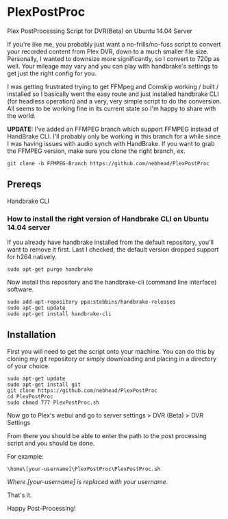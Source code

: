 # PlexPostProc
Plex PostProcessing Script for DVR(Beta) on Ubuntu 14.04 Server

If you're like me, you probably just want a no-frills/no-fuss script to convert your recorded content from Plex DVR, down to a much smaller file size.  Personally, I wanted to downsize more significantly, so I convert to 720p as well.  Your mileage may vary and you can play with handbrake's settings to get just the right config for you.  

I was getting frustrated trying to get FFMpeg and Comskip working / built / installed so I basically went the easy route and just installed handbrake CLI (for headless operation) and a very, very simple script to do the conversion.  All seems to be working fine in its current state so I'm happy to share with the world. 

**UPDATE:** I've added an FFMPEG branch which support FFMPEG instead of HandBrake CLI.  I'll probably only be working in this branch for a while since I was having issues with audio synch with HandBrake.  If you want to grab the FFMPEG version, make sure you clone the right branch, ex. 

~~~~
git clone -b FFMPEG-Branch https://github.com/nebhead/PlexPostProc
~~~~

## Prereqs
Handbrake CLI

### How to install the right version of Handbrake CLI on Ubuntu 14.04 server

If you already have handbrake installed from the default repository, you'll want to remove it first.  Last I checked, the default version dropped support for h264 natively.  
~~~~
sudo apt-get purge handbrake
~~~~

Now install this repository and the handbrake-cli (command line interface) software. 

~~~~
sudo add-apt-repository ppa:stebbins/handbrake-releases
sudo apt-get update
sudo apt-get install handbrake-cli
~~~~
## Installation

First you will need to get the script onto your machine.  You can do this by cloning my git repository or simply downloading and placing in a directory of your choice.  

~~~~
sudo apt-get update
sudo apt-get install git
git clone https://github.com/nebhead/PlexPostProc
cd PlexPostProc
sudo chmod 777 PlexPostProc.sh
~~~~

Now go to Plex's webui and go to server settings > DVR (Beta) > DVR Settings

From there you should be able to enter the path to the post processing script and you should be done.  

For example: 
~~~~
\home\[your-username]\PlexPostProc\PlexPostProc.sh
~~~~
_Where [your-username] is replaced with your username._

That's it.  

Happy Post-Processing!
